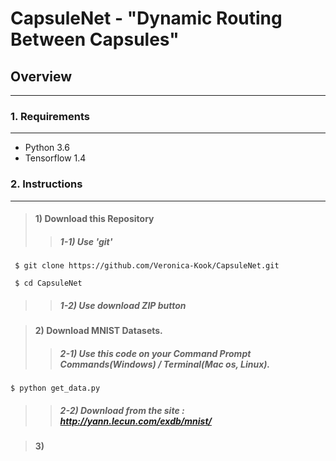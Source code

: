# CapsuleNet - "Dynamic Routing Between Capsules"

## Overview
---

### 1. Requirements
---
* Python 3.6
* Tensorflow 1.4

### 2. Instructions
---
> #### 1) Download this Repository
>> ##### 1-1) Use 'git'
~~~
 $ git clone https://github.com/Veronica-Kook/CapsuleNet.git

 $ cd CapsuleNet
~~~
>> ##### 1-2) Use download ZIP button

> #### 2) Download MNIST Datasets.
>> ##### 2-1) Use this code on your Command Prompt Commands(Windows) / Terminal(Mac os, Linux).
~~~
$ python get_data.py
~~~
>> ##### 2-2) Download from the site : http://yann.lecun.com/exdb/mnist/

> #### 3)
